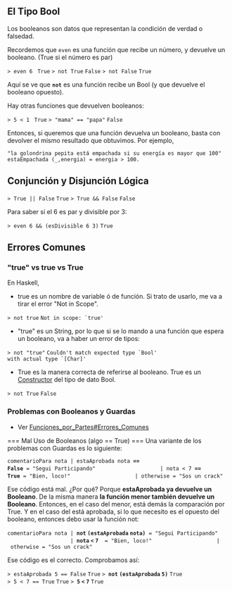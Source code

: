 El Tipo Bool
------------

Los booleanos son datos que representan la condición de verdad o falsedad.

Recordemos que `even` es una función que recibe un número, y devuelve un booleano. (True si el número es par)

`> even 6 `
`True`
`> not True`
`False`
`> not False`
`True`

Aquí se ve que **`not`** es una función recibe un Bool (y que devuelve el booleano opuesto).

Hay otras funciones que devuelven booleanos:

`> 5 < 1 `
`True`
`> "mama" == "papa"`
`False`

Entonces, si queremos que una función devuelva un booleano, basta con devolver el mismo resultado que obtuvimos. Por ejemplo,

`"la golondrina pepita está empachada si su energía es mayor que 100"`
`estaEmpachada (_,energia) = energia > 100.`

Conjunción y Disjunción Lógica
------------------------------

`> True || False`
`True`
`> True && False`
`False`

Para saber si el 6 es par y divisible por 3:

`> even 6 && (esDivisible 6 3)`
`True`

Errores Comunes
---------------

### "true" vs true vs True

En Haskell,

-   true es un nombre de variable ó de función. Si trato de usarlo, me va a tirar el error "Not in Scope".

`> not true`
`` Not in scope: `true' ``

-   "true" es un String, por lo que si se lo mando a una función que espera un booleano, va a haber un error de tipos:

`> not "true"`
`` Couldn't match expected type `Bool' ``
`` with actual type `[Char]' ``

-   True es la manera correcta de referirse al booleano. True es un [Constructor](constructor.html) del tipo de dato Bool.

`> not True`
`False`

### Problemas con Booleanos y Guardas

-   Ver [Funciones\_por\_Partes\#Errores\_Comunes](funciones-por-partes-errores-comunes.html)

=== Mal Uso de Booleanos (algo == True) === Una variante de los problemas con Guardas es lo siguiente:

`comentarioPara nota | estaAprobada nota `**`==` `False`**` = "Segui Participando"`
`                    | nota < 7 `**`==` `True`**` = "Bien, loco!"`
`                    | otherwise = "Sos un crack"`

Ese código está mal. ¿Por qué? Porque **estaAprobada ya devuelve un Booleano**. De la misma manera **la función menor también devuelve un Booleano**. Entonces, en el caso del menor, está demás la comparación por True. Y en el caso del está aprobada, si lo que necesito es el opuesto del booleano, entonces debo usar la función not:

`comentarioPara nota | `**`not` `(estaAprobada` `nota)`**` = "Segui Participando"`
`                    | `**`nota` `<` `7`**`  = "Bien, loco!"`
`                    | otherwise = "Sos un crack"`

Ese código es el correcto. Comprobamos así:

`> estaAprobada 5 == False`
`True`
`> `**`not` `(estaAprobada` `5)`**
`True`
`> 5 < 7 == True`
`True`
`> `**`5` `<` `7`**
`True`
